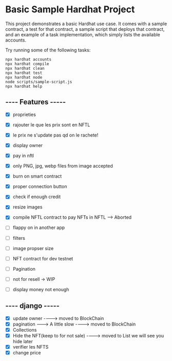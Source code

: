 # Basic Sample Hardhat Project

This project demonstrates a basic Hardhat use case. It comes with a sample contract, a test for that contract, a sample script that deploys that contract, and an example of a task implementation, which simply lists the available accounts.

Try running some of the following tasks:

```shell
npx hardhat accounts
npx hardhat compile
npx hardhat clean
npx hardhat test
npx hardhat node
node scripts/sample-script.js
npx hardhat help
```

## ---- Features -----

- [x] proprieties
- [x] rajouter le que les prix sont en NFTL
- [x] le prix ne s'update pas qd on le rachete!
- [x] display owner 
- [x] pay in nftl
- [x] only PNG, jpg, webp files from image accepted
- [x] burn on smart contract
- [x] proper connection button
- [x] check if enough credit
- [x] resize images
- [x] compile NFTL contract to pay NFTs in NFTL --> Aborted
- [ ] flappy on in another app
- [ ] filters
- [ ] image propser size
- [ ] NFT contract for dev testnet
- [ ] Pagination
- [ ] not for resell -> WIP
- [ ] display money not enough


## ---- django -----

- [x] update owner ----> moved to BlockChain
- [x] pagination ---> A little slow ----> moved to BlockChain
- [x] Collections
- [x] Hide the NFT(keep to for not sale) ----> moved to List we will see you hide later
- [x] verifier les NFTS
- [x] change price